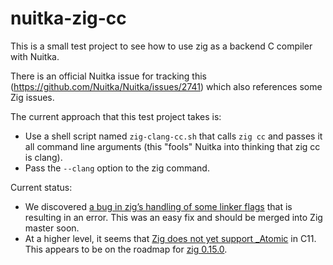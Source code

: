 # nuitka-zig-cc

This is a small test project to see how to use zig as a backend C compiler with Nuitka.

There is an official Nuitka issue for tracking this (https://github.com/Nuitka/Nuitka/issues/2741) which also references some Zig issues.

The current approach that this test project takes is:

- Use a shell script named `zig-clang-cc.sh` that calls `zig cc` and passes it all command line arguments (this "fools" Nuitka into thinking that zig cc is clang).
- Pass the `--clang` option to the zig command.

Current status:

- We discovered [a bug in zig’s handling of some linker flags](https://github.com/ziglang/zig/pull/19176) that is resulting in an error. This was an easy fix and should be merged into Zig master soon.
- At a higher level, it seems that [Zig does not yet support _Atomic](https://github.com/ziglang/zig/pull/19176) in C11. This appears to be on the roadmap for [zig 0.15.0](https://github.com/ziglang/zig/milestone/14).
